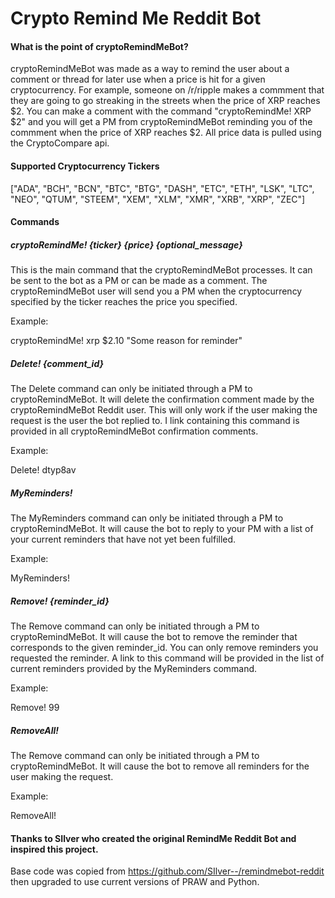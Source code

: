 # Crypto Remind Me Reddit Bot

#### What is the point of cryptoRemindMeBot?

cryptoRemindMeBot was made as a way to remind the user about a comment or thread for later use when a price is hit for a given cryptocurrency. For example, someone on /r/ripple makes a commment that they are going to go streaking in the streets when the price of XRP reaches $2. You can make a comment with the command "cryptoRemindMe! XRP $2" and you will get a PM from cryptoRemindMeBot reminding you of the commment when the price of XRP reaches $2. All price data is pulled using the CryptoCompare api.

#### Supported Cryptocurrency Tickers

["ADA", "BCH", "BCN", "BTC", "BTG", "DASH", "ETC", "ETH", "LSK", "LTC", "NEO", "QTUM", "STEEM", "XEM", "XLM", "XMR", "XRB", "XRP", "ZEC"]

#### Commands
##### cryptoRemindMe! {ticker} {price} {optional_message}
This is the main command that the cryptoRemindMeBot processes. It can be sent to the bot as a PM or can be made as a comment. The cryptoRemindMeBot user will send you a PM when the cryptocurrency specified by the ticker reaches the price you specified.

Example:

cryptoRemindMe! xrp $2.10 "Some reason for reminder"

##### Delete! {comment_id}
The Delete command can only be initiated through a PM to cryptoRemindMeBot. It will delete the confirmation comment made by the cryptoRemindMeBot Reddit user. This will only work if the user making the request is the user the bot replied to. I link containing this command is provided in all cryptoRemindMeBot confirmation comments.

Example:

Delete! dtyp8av

##### MyReminders!
The MyReminders command can only be initiated through a PM to cryptoRemindMeBot. It will cause the bot to reply to your PM with a list of your current reminders that have not yet been fulfilled.


Example:

MyReminders!

##### Remove! {reminder_id}
The Remove command can only be initiated through a PM to cryptoRemindMeBot. It will cause the bot to remove the reminder that corresponds to the given reminder_id. You can only remove reminders you requested the reminder. A link to this command will be provided in the list of current reminders provided by the MyReminders command.


Example:

Remove! 99

##### RemoveAll!
The Remove command can only be initiated through a PM to cryptoRemindMeBot. It will cause the bot to remove all reminders for the user making the request.


Example:

RemoveAll!


#### Thanks to SIlver who created the original RemindMe Reddit Bot and inspired this project.
Base code was copied from https://github.com/SIlver--/remindmebot-reddit then upgraded to use current versions of PRAW and Python.
